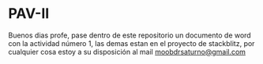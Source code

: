 # PAV-II

Buenos dias profe, pase dentro de este repositorio un documento de word con la actividad número 1, las demas estan en el proyecto de stackblitz, por cualquier cosa estoy a su disposición al mail moobdrsaturno@gmail.com

